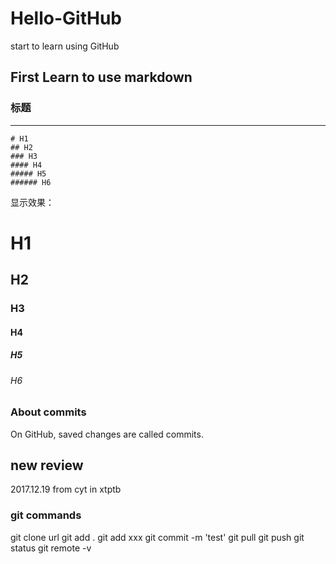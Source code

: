 # Hello-GitHub
start to learn using GitHub

## First Learn to use markdown

### 标题
****
	
	# H1
	## H2
	### H3
	#### H4
	##### H5
	###### H6

显示效果：
# H1
## H2
### H3
#### H4
##### H5
###### H6
	
### About commits
On GitHub, saved changes are called commits. 

## new review
2017.12.19 from cyt in xtptb

### git commands
  git clone url
  git add .
  git add xxx
  git commit -m 'test'
  git pull
  git push
  git status
  git remote -v
